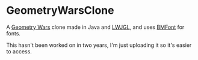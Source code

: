 GeometryWarsClone
=================

A [Geometry Wars](http://en.wikipedia.org/wiki/Geometry_Wars) clone made in Java and [LWJGL](http://www.lwjgl.org/), and uses [BMFont](http://www.angelcode.com/products/bmfont/) for fonts.

This hasn't been worked on in two years, I'm just uploading it so it's easier to access.